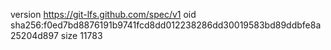 version https://git-lfs.github.com/spec/v1
oid sha256:f0ed7bd8876191b9741fcd8dd012238286dd30019583bd89ddbfe8a25204d897
size 11783
